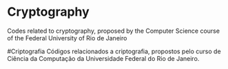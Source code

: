 # Cryptography
Codes related to cryptography, proposed by the Computer Science course of the Federal University of Rio de Janeiro

#Criptografia
Códigos relacionados a criptografia, propostos pelo curso de Ciência da Computação da Universidade Federal do Rio de Janeiro.
